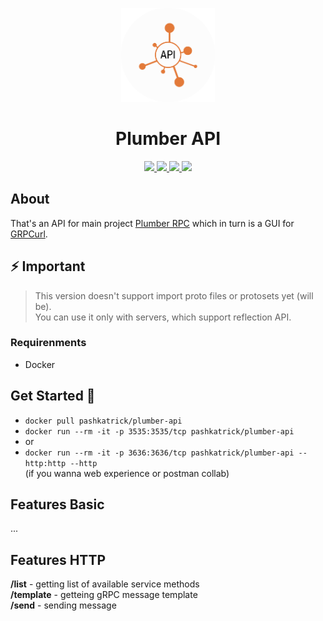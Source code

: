 <p align="center">
  <img src="./assets/api_logo.png" width="150"/>
</p>
<h1 align="center">Plumber API</h1>

<p align="center">
  <a href="https://github.com/pashkatrick/Plumber-API"><img src="https://img.shields.io/badge/Made%20with-Python-1f425f.svg" />  
  <a href="https://github.com/pashkatrick/Plumber"><img src="https://img.shields.io/badge/Build%20with-Electron-1f425f.svg" />
  <a href="https://pshktrck.ru/plumber/">
    <img src="https://img.shields.io/badge/changelog-👈-green.svg" />
  </a>
  <a href="https://t.me/pashkatwit">
    <img src="https://img.shields.io/badge/telegram-🔔-green.svg" />
  </a>  
</p>

## About
That's an API for main project [Plumber RPC](https://github.com/pashkatrick/Plumber-API) which in turn is a GUI for [GRPCurl](https://github.com/fullstorydev/grpcurl). 

## ⚡ Important

> This version doesn't support import proto files or protosets yet (will be).  
> You can use it only with servers, which support reflection API.

### Requirenments

- Docker

## Get Started 🚀

- `docker pull pashkatrick/plumber-api`
- `docker run --rm -it -p 3535:3535/tcp pashkatrick/plumber-api`
- or 
- `docker run --rm -it -p 3636:3636/tcp pashkatrick/plumber-api --http:http --http`  
(if you wanna web experience or postman collab)

## Features Basic
...

## Features HTTP
**/list** - getting list of available service methods  
**/template** - getteing gRPC message template  
**/send** - sending message  
 
